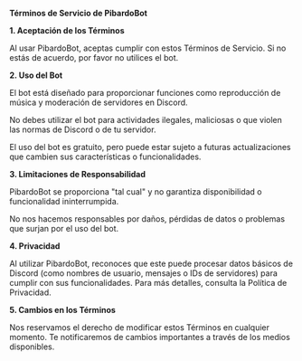 **Términos de Servicio de PibardoBot**

**1. Aceptación de los Términos**

Al usar PibardoBot, aceptas cumplir con estos Términos de Servicio. Si no estás de acuerdo, por favor no utilices el bot.

**2. Uso del Bot**

El bot está diseñado para proporcionar funciones como reproducción de música y moderación de servidores en Discord.

No debes utilizar el bot para actividades ilegales, maliciosas o que violen las normas de Discord o de tu servidor.

El uso del bot es gratuito, pero puede estar sujeto a futuras actualizaciones que cambien sus características o funcionalidades.

**3. Limitaciones de Responsabilidad**

PibardoBot se proporciona "tal cual" y no garantiza disponibilidad o funcionalidad ininterrumpida.

No nos hacemos responsables por daños, pérdidas de datos o problemas que surjan por el uso del bot.

**4. Privacidad**

Al utilizar PibardoBot, reconoces que este puede procesar datos básicos de Discord (como nombres de usuario, mensajes o IDs de servidores) para cumplir con sus funcionalidades. Para más detalles, consulta la Política de Privacidad.

**5. Cambios en los Términos**

Nos reservamos el derecho de modificar estos Términos en cualquier momento. Te notificaremos de cambios importantes a través de los medios disponibles.
